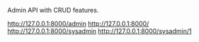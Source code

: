 Admin API with CRUD features.

http://127.0.0.1:8000/admin
http://127.0.0.1:8000/
http://127.0.0.1:8000/sysadmin
http://127.0.0.1:8000/sysadmin/1
